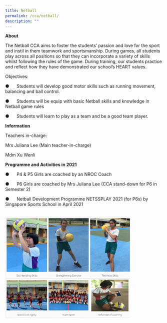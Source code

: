 ```yaml
---
title: Netball
permalink: /cca/netball/
description: ""
---
```

**About**

The Netball CCA aims to foster the students’ passion and love for the sport and instil in them teamwork and sportsmanship. During games, all students play across all positions so that they can incorporate a variety of skills whilst following the rules of the game. During training, our students practice and reflect how they have demonstrated our school’s HEART values.

Objectives:

●      Students will develop good motor skills such as running movement, balancing and ball control.

●      Students will be equip with basic Netball skills and knowledge in Netball game rules

●      Students will learn to play as a team and be a good team player.

**Information**  

Teachers in-charge:

Mrs Juliana Lee (Main teacher-in-charge)

Mdm Xu Wenli

  

**Programme and Activities in 2021**

●      P4 & P5 Girls are coached by an NROC Coach

●      P6 Girls are coached by Mrs Juliana Lee (CCA stand-down for P6 in Semester 2)

●      Netball Development Programme NETSSPLAY 2021 (for P6s) by Singapore Sports School in April 2021

<br>
<img src="/images/netball1.png" 
         style="width:400px"
			/>
<br>
